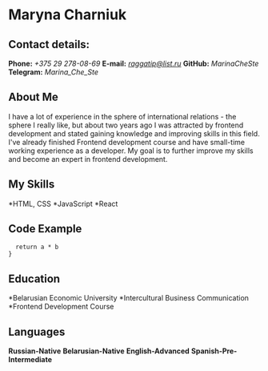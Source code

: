 # Maryna Charniuk

## Contact details:

**Phone:** _+375 29 278-08-69_
**E-mail:** *raggatip@list.ru*
**GitHub:** _MarinaCheSte_
**Telegram:** _Marina_Che_Ste_

## About Me

I have a lot of experience in the sphere of international relations - the sphere I really like, but about two years ago I was attracted by frontend development and stated gaining knowledge and improving skills in this field. I've already finished Frontend development course and have small-time working experience as a developer. My goal is to further improve my skills and become an expert in frontend development.

## My Skills

\*HTML, CSS
\*JavaScript
\*React

## Code Example

```function multiply(a, b){
  return a * b
}
```

## Education

\*Belarusian Economic University
\*Intercultural Business Communication
\*Frontend Development Course

## Languages

**Russian-Native**
**Belarusian-Native**
**English-Advanced**
**Spanish-Pre-Intermediate**
